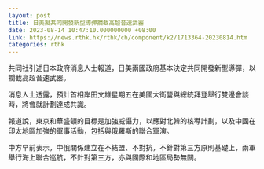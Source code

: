 ```yaml
---
layout: post
title: 日美擬共同開發新型導彈攔截高超音速武器
date: 2023-08-14 10:47:10.000000000 +08:00
link: https://news.rthk.hk/rthk/ch/component/k2/1713364-20230814.htm
categories: rthk
---
```


共同社引述日本政府消息人士報道，日美兩國政府基本決定共同開發新型導彈，以攔截高超音速武器。

消息人士透露，預計首相岸田文雄星期五在美國大衛營與總統拜登舉行雙邊會談時，將會就計劃達成共識。

報道說，東京和華盛頓的目標是加強威懾力，以應對北韓的核導計劃，以及中國在印太地區加強的軍事活動，包括與俄羅斯的聯合軍演。

中方早前表示，中俄關係建立在不結盟、不對抗，不針對第三方原則基礎上，兩軍舉行海上聯合巡航，不針對第三方，亦與國際和地區局勢無關。
